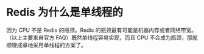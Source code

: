 # Redis 为什么是单线程的
因为 CPU 不是 Redis 的瓶颈。Redis 的瓶颈最有可能是机器内存或者网络带宽。（以上主要来自官方 FAQ）既然单线程容易实现，而且 CPU 不会成为瓶颈，那就顺理成章地采用单线程的方案了。